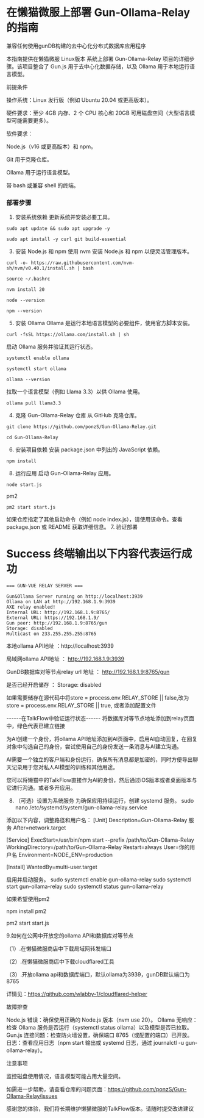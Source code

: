 # 在懒猫微服上部署 Gun-Ollama-Relay 的指南 

兼容任何使用gunDB构建的去中心化分布式数据库应用程序

本指南提供在懒猫微服 Linux版本 系统上部署 Gun-Ollama-Relay 项目的详细步骤。该项目整合了 Gun.js 用于去中心化数据存储，以及 Ollama 用于本地运行语言模型。

前提条件

操作系统：Linux 发行版（例如 Ubuntu 20.04 或更高版本）。

硬件要求：至少 4GB 内存、2 个 CPU 核心和 20GB 可用磁盘空间（大型语言模型可能需要更多）。

软件要求：

Node.js（v16 或更高版本）和 npm。

Git 用于克隆仓库。

Ollama 用于运行语言模型。

带 bash 或兼容 shell 的终端。



### 部署步骤
1. 安装系统依赖
更新系统并安装必要工具。
```base
sudo apt update && sudo apt upgrade -y
```
```base
sudo apt install -y curl git build-essential
```

3. 安装 Node.js 和 npm
使用 nvm 安装 Node.js 和 npm 以便灵活管理版本。
```base
curl -o- https://raw.githubusercontent.com/nvm-sh/nvm/v0.40.1/install.sh | bash
```
```base
source ~/.bashrc
```
```base
nvm install 20
```
```base
node --version
```
```base
npm --version
```



5. 安装 Ollama
Ollama 是运行本地语言模型的必要组件，使用官方脚本安装。
```base
curl -fsSL https://ollama.com/install.sh | sh
```

启动 Ollama 服务并验证其运行状态。
```base
systemctl enable ollama
```
```base
systemctl start ollama
```
```base
ollama --version
```

拉取一个语言模型（例如 Llama 3.3）以供 Ollama 使用。
```base
ollama pull llama3.3
```

4. 克隆 Gun-Ollama-Relay 仓库
从 GitHub 克隆仓库。
```base
git clone https://github.com/ponzS/Gun-Ollama-Relay.git
```
```base
cd Gun-Ollama-Relay
```

6. 安装项目依赖
安装 package.json 中列出的 JavaScript 依赖。
```base
npm install
```

8. 运行应用
启动 Gun-Ollama-Relay 应用。

```base
node start.js
```
pm2 
```base
pm2 start start.js
```

如果仓库指定了其他启动命令（例如 node index.js），请使用该命令。查看 package.json 或 README 获取详细信息。
7. 验证部署

 # Success 终端输出以下内容代表运行成功
 ```base
=== GUN-VUE RELAY SERVER ===

Gun&Ollama Server running on http://localhost:3939
Ollama on LAN at http://192.168.1.9:3939
AXE relay enabled!
Internal URL: http://192.168.1.9:8765/
External URL: https://192.168.1.9/
Gun peer: http://192.168.1.9:8765/gun
Storage: disabled
Multicast on 233.255.255.255:8765
 ```

本地ollama API地址 ：http://localhost:3939

局域网ollama API地址 ： http://192.168.1.9:3939

GunDB数据库对等节点relay url 地址 ： http://192.168.1.9:8765/gun

是否已经开启储存 ： Storage: disabled  

如果需要储存在源代码中将store = process.env.RELAY_STORE || false,改为store = process.env.RELAY_STORE || true, 或者添加配置文件


------在TalkFlow中验证运行状态------
将数据库对等节点地址添加到relay页面中，绿色代表已建立链接

为AI创建一个身份，将ollama API地址添加到AI页面中，启用AI自动回复，在回复对象中勾选自己的身份，尝试使用自己的身份发送一条消息与AI建立沟通。

AI需要一个独立的客户端和身份运行，确保所有消息都是加密的，同时方便导出聊天记录用于您对私人AI模型的训练和其他用途。

您可以将懒猫中的TalkFlow直接作为AI的身份，然后通过iOS版本或者桌面版本与它进行沟通。或者多开应用。

8. （可选）设置为系统服务
为确保应用持续运行，创建 systemd 服务。
sudo nano /etc/systemd/system/gun-ollama-relay.service

添加以下内容，调整路径和用户名：
[Unit]
Description=Gun-Ollama-Relay 服务
After=network.target

[Service]
ExecStart=/usr/bin/npm start --prefix /path/to/Gun-Ollama-Relay
WorkingDirectory=/path/to/Gun-Ollama-Relay
Restart=always
User=你的用户名
Environment=NODE_ENV=production

[Install]
WantedBy=multi-user.target

启用并启动服务。
sudo systemctl enable gun-ollama-relay
sudo systemctl start gun-ollama-relay
sudo systemctl status gun-ollama-relay

如果希望使用pm2

npm install pm2

pm2 start start.js

9.如何在公网中开放您的ollama API和数据库对等节点

（1）.在懒猫微服商店中下载局域网转发端口

（2）.在懒猫微服商店中下载cloudflared工具

（3）.开放ollama api和数据库端口，默认ollama为3939，gunDB默认端口为8765

详情见：https://github.com/wlabby-1/cloudflared-helper


故障排查

Node.js 错误：确保使用正确的 Node.js 版本（nvm use 20）。
Ollama 无响应：检查 Ollama 服务是否运行（systemctl status ollama）以及模型是否已拉取。
Gun.js 连接问题：检查防火墙设置，确保端口 8765（或配置的端口）已开放。
日志：查看应用日志（npm start 输出或 systemd 日志，通过 journalctl -u gun-ollama-relay）。

注意事项

监控磁盘使用情况，语言模型可能占用大量空间。

如需进一步帮助，请查看仓库的问题页面：https://github.com/ponzS/Gun-Ollama-Relay/issues

感谢您的体验，我们将长期维护懒猫微服的TalkFlow版本。请随时提交改进建议
